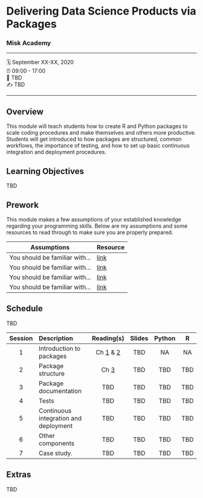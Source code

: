 Delivering Data Science Products via Packages
================

### Misk Academy

-----

:spiral_calendar: September XX-XX, 2020  
:alarm_clock:     09:00 - 17:00  
:hotel:           TBD  
:writing_hand:    TBD

-----

## Overview

This module will teach students how to create R and Python packages to scale coding procedures and make themselves and others more productive. Students will get introduced to how packages are structured, common workflows, the importance of testing, and how to set up basic continuous integration and deployment procedures.

## Learning Objectives

TBD

## Prework

This module makes a few assumptions of your established knowledge regarding your programming skills. Below are my assumptions and some resources to read through to make sure you are properly prepared.

| Assumptions                       | Resource      
| --------------------------------- | ------------- |
| You should be familiar with...    | [link](https://github.com/misk-data-science/misk-packages) | 
| You should be familiar with...    | [link](https://github.com/misk-data-science/misk-packages) | 
| You should be familiar with...    | [link](https://github.com/misk-data-science/misk-packages) | 
| You should be familiar with...    | [link](https://github.com/misk-data-science/misk-packages) | 


## Schedule

TBD


| Session       | Description                          | Reading(s)    | Slides     | Python        | R             |
| :-----------: | :----------------------------------- | :-----------: | :-----------: | :-----------: | :-----------: |
| 1             | Introduction to packages             | Ch [1](https://misk-data-science.github.io/misk-packages/) & [2](https://misk-data-science.github.io/misk-packages/intro.html)      | TBD            | NA            | NA            |
| 2             | Package structure                    | Ch [3](https://misk-data-science.github.io/misk-packages/structure.html)     | TBD           | TBD           | TBD           |
| 3             | Package documentation                | TBD           | TBD           | TBD           | TBD           |
| 4             | Tests                                | TBD           | TBD           | TBD           | TBD           |
| 5             | Continuous integration and deployment | TBD          | TBD           | TBD           | TBD           |
| 6             | Other components                     | TBD           | TBD           | TBD           | TBD           |
| 7             | Case study.                          | TBD           | TBD           | TBD           | TBD           |


## Extras

TBD

